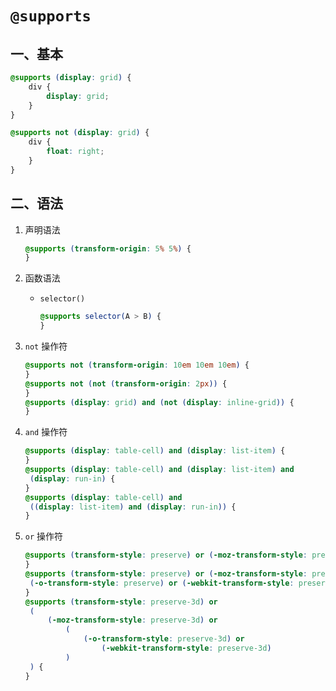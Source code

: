 # `@supports`

## 一、基本

```css
@supports (display: grid) {
	div {
		display: grid;
	}
}

@supports not (display: grid) {
	div {
		float: right;
	}
}
```

## 二、语法

1. 声明语法
   ```css
   @supports (transform-origin: 5% 5%) {
   }
   ```
2. 函数语法
   - `selector()`
     ```css
     @supports selector(A > B) {
     }
     ```
3. `not` 操作符
   ```css
   @supports not (transform-origin: 10em 10em 10em) {
   }
   @supports not (not (transform-origin: 2px)) {
   }
   @supports (display: grid) and (not (display: inline-grid)) {
   }
   ```
4. `and` 操作符
   ```css
   @supports (display: table-cell) and (display: list-item) {
   }
   @supports (display: table-cell) and (display: list-item) and
   	(display: run-in) {
   }
   @supports (display: table-cell) and
   	((display: list-item) and (display: run-in)) {
   }
   ```
5. `or` 操作符

   ```css
   @supports (transform-style: preserve) or (-moz-transform-style: preserve) {
   }
   @supports (transform-style: preserve) or (-moz-transform-style: preserve) or
   	(-o-transform-style: preserve) or (-webkit-transform-style: preserve) {
   }
   @supports (transform-style: preserve-3d) or
   	(
   		(-moz-transform-style: preserve-3d) or
   			(
   				(-o-transform-style: preserve-3d) or
   					(-webkit-transform-style: preserve-3d)
   			)
   	) {
   }
   ```
